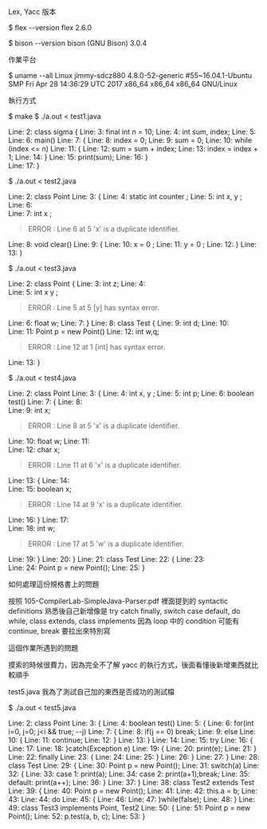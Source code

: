 Lex, Yacc 版本

$ flex --version
flex 2.6.0

$ bison --version
bison (GNU Bison) 3.0.4

作業平台

$ uname --all
Linux jimmy-sdcz880 4.8.0-52-generic #55~16.04.1-Ubuntu SMP Fri Apr 28 14:36:29 UTC 2017 x86_64 x86_64 x86_64 GNU/Linux

執行方式

$ make
$ ./a.out < test1.java 

Line: 2: class sigma {
Line: 3:   final int n = 10;
Line: 4:   int sum, index;
Line: 5:   
Line: 6:   main()
Line: 7:   {
Line: 8:     index = 0;
Line: 9:     sum = 0;
Line: 10:     while (index <= n) 
Line: 11:     {
Line: 12:       sum = sum + index;
Line: 13:       index = index + 1;
Line: 14:     } 
Line: 15:     print(sum);
Line: 16:   }   
Line: 17: } 

$ ./a.out < test2.java 

Line: 2: class Point
Line: 3: {
Line: 4: 	static int counter ;
Line: 5: 	int x, y ;
Line: 6: 	
Line: 7: 	int x ;
> ERROR : Line 6 at 5 'x' is a duplicate identifier.

Line: 8: 	void clear()
Line: 9: 	{
Line: 10: 		x = 0 ;
Line: 11: 		y = 0 ;
Line: 12: 	}
Line: 13: }

$ ./a.out < test3.java 

Line: 2: class Point {
Line: 3: 	int z;
Line: 4: 	
Line: 5: 	int x y ;
> ERROR : Line 5 at 5 [y] has syntax error. 

Line: 6: 	float w;
Line: 7: }
Line: 8: class Test {
Line: 9: 	int d;
Line: 10: 	
Line: 11: 	Point p = new Point()
Line: 12: 	int w,q;
> ERROR : Line 12 at 1 [int] has syntax error. 

Line: 13: }

$ ./a.out < test4.java 

Line: 2: class Point
Line: 3: {
Line: 4: 	int x, y ;
Line: 5: 	int p;
Line: 6: 	boolean test()
Line: 7: 	{
Line: 8: 		
Line: 9: 		int x;
> ERROR : Line 8 at 5 'x' is a duplicate identifier.

Line: 10: 		float w;
Line: 11: 		
Line: 12: 		char x;
> ERROR : Line 11 at 6 'x' is a duplicate identifier.

Line: 13: 		{
Line: 14: 			
Line: 15: 			boolean x;
> ERROR : Line 14 at 9 'x' is a duplicate identifier.

Line: 16: 		}
Line: 17: 		
Line: 18: 		int w;
> ERROR : Line 17 at 5 'w' is a duplicate identifier.

Line: 19: 	}
Line: 20: }
Line: 21: class Test
Line: 22: {
Line: 23: 	
Line: 24: 	Point p = new Point();
Line: 25: }

如何處理這份規格書上的問題

按照 105-CompilerLab-SimpleJava-Parser.pdf 裡面提到的 syntactic definitions
熟悉後自己新增像是 try catch finally, switch case default, do while, class extends, class implements
因為 loop 中的 condition 可能有 continue, break 要拉出來特別寫

這個作業所遇到的問題

摸索的時候很費力，因為完全不了解 yacc 的執行方式，後面看懂後新增東西就比較順手

test5.java 我為了測試自己加的東西是否成功的測試檔

$ ./a.out < test5.java 

Line: 2: class Point
Line: 3: {
Line: 4: 	boolean test()
Line: 5: 	{
Line: 6: 		for(int i=0, j=0; j<i && true; --j)
Line: 7: 		{
Line: 8: 			if(j == 0) break;
Line: 9: 			else
Line: 10: 			{
Line: 11: 				continue;
Line: 12: 			}
Line: 13: 		}
Line: 14: 
Line: 15: 		try
Line: 16: 		{
Line: 17: 
Line: 18: 		}catch(Exception e)
Line: 19: 		{
Line: 20: 			print(e);
Line: 21: 		}
Line: 22: 		finally
Line: 23: 		{
Line: 24: 
Line: 25: 		}
Line: 26: 	}
Line: 27: }
Line: 28: class Test
Line: 29: {
Line: 30: 	Point p = new Point();
Line: 31: 	switch(a)
Line: 32: 	{
Line: 33: 		case 1: print(a);
Line: 34: 		case 2: print(a+1);break;
Line: 35: 		default: print(a++);
Line: 36: 	}
Line: 37: }
Line: 38: class Test2 extends Test
Line: 39: {
Line: 40: 	Point p = new Point();
Line: 41: 
Line: 42: 	this.a = b;
Line: 43: 
Line: 44: 	do
Line: 45: 	{
Line: 46: 
Line: 47: 	}while(false);
Line: 48: }
Line: 49: class Test3 implements Point, Test2
Line: 50: {
Line: 51: 	Point p = new Point();
Line: 52: 	p.test(a, b, c);
Line: 53: }


